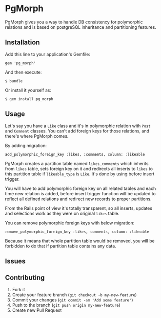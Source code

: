 # PgMorph

PgMorph gives you a way to handle DB consistency for polymorphic relations and is based on postgreSQL inheritance and partitioning features.

## Installation

Add this line to your application's Gemfile:

    gem 'pg_morph'

And then execute:

    $ bundle

Or install it yourself as:

    $ gem install pg_morph

## Usage

Let's say you have a `Like` class and it's in polymorphic relation with `Post` and `Comment` classes. You can't add foreign keys for those relations, and there's where PgMorph comes.

By adding migration:

    add_polymorphic_foreign_key :likes, :comments, column: :likeable

PgMorph creates a partition table named `likes_comments` which inherits from `likes` table, sets foreign key on it and redirects all inserts to `likes` to this partition table if `likeable_type` is `Like`. It's done by using before insert trigger.

You will have to add polymorphic foreign key on all related tables and each time new relation is added, before insert trigger function will be updated to reflect all defined relations and redirect new records to proper partitions.

From the Rails point of view it's totally transparent, so all inserts, updates and selections work as they were on original `likes` table.

You can remove polymorphic foreign keys with below migration:

    remove_polymorphic_foreign_key :likes, comments, column: :likeable

Because it means that whole partition table would be removed, you will be forbidden to do that if partition table contains any data.

## Issues

## Contributing

1. Fork it
2. Create your feature branch (`git checkout -b my-new-feature`)
3. Commit your changes (`git commit -am 'Add some feature'`)
4. Push to the branch (`git push origin my-new-feature`)
5. Create new Pull Request
